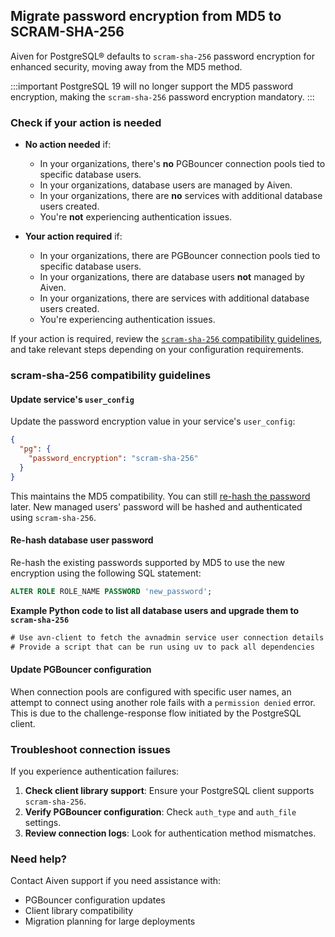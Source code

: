 ## Migrate password encryption from MD5 to SCRAM-SHA-256

Aiven for PostgreSQL® defaults to `scram-sha-256` password encryption for enhanced
security, moving away from the MD5 method.

:::important
PostgreSQL 19 will no longer support the MD5 password encryption, making the
`scram-sha-256` password encryption mandatory.
:::

### Check if your action is needed

- **No action needed** if:

  - In your organizations, there's **no** PGBouncer connection pools tied to specific
    database users.
  - In your organizations, database users are managed by Aiven.
  - In your organizations, there are **no** services with additional database users
    created.
  - You're **not** experiencing authentication issues.

- **Your action required** if:

  - In your organizations, there are PGBouncer connection pools tied to specific database
    users.
  - In your organizations, there are database users **not** managed by Aiven.
  - In your organizations, there are services with additional database users created.
  - You're experiencing authentication issues.

If your action is required, review the
[`scram-sha-256` compatibility guidelines](/static/includes/pg-password-encryption-upgrade#scram-sha-256-compatibility-guidelines),
and take relevant steps depending on your configuration requirements.

### scram-sha-256 compatibility guidelines

#### Update service's `user_config`

Update the password encryption value in your service's `user_config`:

```json
{
  "pg": {
    "password_encryption": "scram-sha-256"
  }
}
```

This maintains the MD5 compatibility. You can still
[re-hash the password](/static/includes/pg-password-encryption-upgrade#re-hash-database-user-password-to-upgrade-to-scram-sha-256)
later. New managed users' password will be hashed and authenticated using `scram-sha-256`.

#### Re-hash database user password

Re-hash the existing passwords supported by MD5 to use the new encryption using the
following SQL statement:

```sql
ALTER ROLE ROLE_NAME PASSWORD 'new_password';
```

**Example Python code to list all database users and upgrade them to `scram-sha-256`**

```txt
# Use avn-client to fetch the avnadmin service user connection details
# Provide a script that can be run using uv to pack all dependencies
```

#### Update PGBouncer configuration

When connection pools are configured with specific user names, an attempt to connect using
another role fails with a `permission denied` error. This is due to the challenge-response
flow initiated by the PostgreSQL client.

### Troubleshoot connection issues

If you experience authentication failures:

1. **Check client library support**: Ensure your PostgreSQL client supports `scram-sha-256`.
1. **Verify PGBouncer configuration**: Check `auth_type` and `auth_file` settings.
1. **Review connection logs**: Look for authentication method mismatches.

### Need help?

Contact Aiven support if you need assistance with:

- PGBouncer configuration updates
- Client library compatibility
- Migration planning for large deployments
